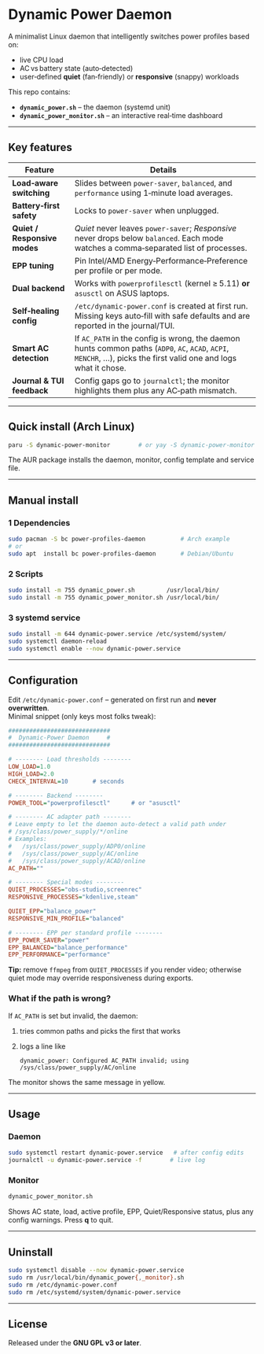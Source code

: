 # Dynamic Power Daemon

A minimalist Linux daemon that intelligently switches power profiles based on:

* live CPU load  
* AC vs battery state (auto‑detected)  
* user‑defined **quiet** (fan‑friendly) or **responsive** (snappy) workloads  

This repo contains:

* **`dynamic_power.sh`** – the daemon (systemd unit)  
* **`dynamic_power_monitor.sh`** – an interactive real‑time dashboard  

---

## Key features

| Feature | Details |
|---------|---------|
| **Load‑aware switching** | Slides between `power-saver`, `balanced`, and `performance` using 1‑minute load averages. |
| **Battery‑first safety** | Locks to `power-saver` when unplugged. |
| **Quiet / Responsive modes** | *Quiet* never leaves `power-saver`; *Responsive* never drops below `balanced`. Each mode watches a comma‑separated list of processes. |
| **EPP tuning** | Pin Intel/AMD Energy‑Performance‑Preference per profile or per mode. |
| **Dual backend** | Works with `powerprofilesctl` (kernel ≥ 5.11) **or** `asusctl` on ASUS laptops. |
| **Self‑healing config** | `/etc/dynamic-power.conf` is created at first run. Missing keys auto‑fill with safe defaults and are reported in the journal/TUI. |
| **Smart AC detection** | If `AC_PATH` in the config is wrong, the daemon hunts common paths (`ADP0`, `AC`, `ACAD`, `ACPI`, `MENCHR`, …), picks the first valid one and logs what it chose. |
| **Journal & TUI feedback** | Config gaps go to `journalctl`; the monitor highlights them plus any AC‑path mismatch. |

---

## Quick install (Arch Linux)

```bash
paru -S dynamic-power-monitor        # or yay -S dynamic-power-monitor
```

The AUR package installs the daemon, monitor, config template and service file.

---

## Manual install

### 1 Dependencies

```bash
sudo pacman -S bc power-profiles-daemon          # Arch example
# or
sudo apt  install bc power-profiles-daemon       # Debian/Ubuntu
```

### 2 Scripts

```bash
sudo install -m 755 dynamic_power.sh         /usr/local/bin/
sudo install -m 755 dynamic_power_monitor.sh /usr/local/bin/
```

### 3 systemd service

```bash
sudo install -m 644 dynamic-power.service /etc/systemd/system/
sudo systemctl daemon-reload
sudo systemctl enable --now dynamic-power.service
```

---

## Configuration

Edit `/etc/dynamic-power.conf` – generated on first run and **never overwritten**.  
Minimal snippet (only keys most folks tweak):

```ini
#############################
#  Dynamic-Power Daemon     #
#############################

# -------- Load thresholds --------
LOW_LOAD=1.0
HIGH_LOAD=2.0
CHECK_INTERVAL=10       # seconds

# -------- Backend --------
POWER_TOOL="powerprofilesctl"      # or "asusctl"

# -------- AC adapter path --------
# Leave empty to let the daemon auto‑detect a valid path under
# /sys/class/power_supply/*/online
# Examples:
#   /sys/class/power_supply/ADP0/online
#   /sys/class/power_supply/AC/online
#   /sys/class/power_supply/ACAD/online
AC_PATH=""

# -------- Special modes --------
QUIET_PROCESSES="obs-studio,screenrec"
RESPONSIVE_PROCESSES="kdenlive,steam"

QUIET_EPP="balance_power"
RESPONSIVE_MIN_PROFILE="balanced"

# -------- EPP per standard profile --------
EPP_POWER_SAVER="power"
EPP_BALANCED="balance_performance"
EPP_PERFORMANCE="performance"
```

**Tip:** remove `ffmpeg` from `QUIET_PROCESSES` if you render video; otherwise quiet mode may override responsiveness during exports.

### What if the path is wrong?

If `AC_PATH` is set but invalid, the daemon:

1. tries common paths and picks the first that works  
2. logs a line like  

   ```
   dynamic_power: Configured AC_PATH invalid; using /sys/class/power_supply/AC/online
   ```

The monitor shows the same message in yellow.

---

## Usage

### Daemon

```bash
sudo systemctl restart dynamic-power.service   # after config edits
journalctl -u dynamic-power.service -f        # live log
```

### Monitor

```bash
dynamic_power_monitor.sh
```

Shows AC state, load, active profile, EPP, Quiet/Responsive status, plus any config warnings. Press **q** to quit.

---

## Uninstall

```bash
sudo systemctl disable --now dynamic-power.service
sudo rm /usr/local/bin/dynamic_power{,_monitor}.sh
sudo rm /etc/dynamic-power.conf
sudo rm /etc/systemd/system/dynamic-power.service
```

---

## License

Released under the **GNU GPL v3 or later**.
